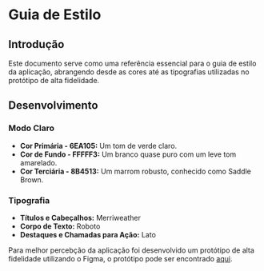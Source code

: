 # Guia de Estilo

## Introdução

Este documento serve como uma referência essencial para o guia de estilo da aplicação, abrangendo desde as cores até as tipografias utilizadas no protótipo de alta fidelidade.

## Desenvolvimento

### Modo Claro

- **Cor Primária - 6EA105:** Um tom de verde claro.
- **Cor de Fundo - FFFFF3:** Um branco quase puro com um leve tom amarelado.
- **Cor Terciária - 8B4513:** Um marrom robusto, conhecido como Saddle Brown.

### Tipografia

- **Títulos e Cabeçalhos:** Merriweather
- **Corpo de Texto:** Roboto
- **Destaques e Chamadas para Ação:** Lato

Para melhor percebção da aplicação foi desenvolvido um protótipo de alta fidelidade utilizando o Figma, o protótipo pode ser encontrado [aqui](https://www.figma.com/proto/5v0ZTbDX7YrB4PvjYBcgjt/cblab?node-id=9-136).